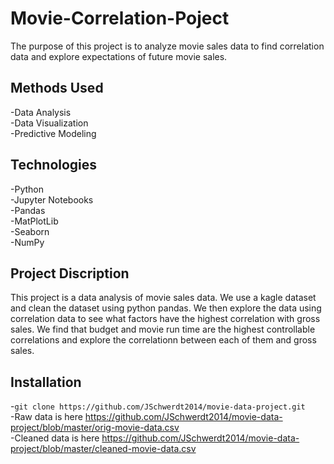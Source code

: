 # **Movie-Correlation-Poject**

The purpose of this project is to analyze movie sales data to find correlation data and explore expectations of future movie sales.

## **Methods Used**

-Data Analysis  
-Data Visualization  
-Predictive Modeling  

## **Technologies**

-Python  
-Jupyter Notebooks  
-Pandas  
-MatPlotLib  
-Seaborn  
-NumPy  

## **Project Discription**

This project is a data analysis of movie sales data. We use a kagle dataset and clean the dataset using python pandas. We then explore the data using correlation data to see what factors have the highest correlation with gross sales. We find that budget and movie run time are the highest controllable correlations and explore the correlationn between each of them and gross sales.

## **Installation**

-`git clone https://github.com/JSchwerdt2014/movie-data-project.git`  
-Raw data is here https://github.com/JSchwerdt2014/movie-data-project/blob/master/orig-movie-data.csv  
-Cleaned data is here https://github.com/JSchwerdt2014/movie-data-project/blob/master/cleaned-movie-data.csv  
